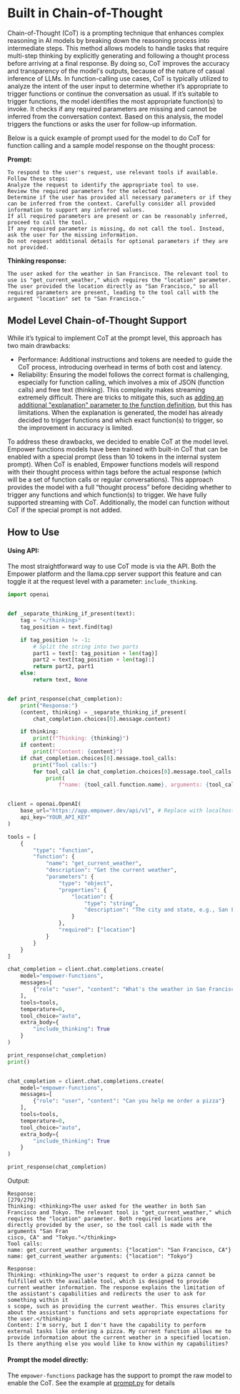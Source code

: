 # Built in Chain-of-Thought

Chain-of-Thought (CoT) is a prompting technique that enhances complex reasoning in AI models by breaking down the reasoning process into intermediate steps. This method allows models to handle tasks that require multi-step thinking by explicitly generating and following a thought process before arriving at a final response. By doing so, CoT improves the accuracy and transparency of the model's outputs, because of the nature of casual inference of LLMs.
In function-calling use cases, CoT is typically utilized to analyze the intent of the user input to determine whether it’s appropriate to trigger functions or continue the conversation as usual. If it’s suitable to trigger functions, the model identifies the most appropriate function(s) to invoke. It checks if any required parameters are missing and cannot be inferred from the conversation context. Based on this analysis, the model triggers the functions or asks the user for follow-up information.

Below is a quick example of prompt used for the model to do CoT for function calling and a sample model response on the thought process:

**Prompt:**

```
To respond to the user's request, use relevant tools if available. Follow these steps:
Analyze the request to identify the appropriate tool to use.
Review the required parameters for the selected tool.
Determine if the user has provided all necessary parameters or if they can be inferred from the context. Carefully consider all provided information to support any inferred values.
If all required parameters are present or can be reasonably inferred, proceed to call the tool.
If any required parameter is missing, do not call the tool. Instead, ask the user for the missing information.
Do not request additional details for optional parameters if they are not provided.
```

**Thinking response:**

```
The user asked for the weather in San Francisco. The relevant tool to use is "get_current_weather," which requires the "location" parameter. The user provided the location directly as "San Francisco," so all required parameters are present, leading to the tool call with the argument "location" set to "San Francisco."
```

## Model Level Chain-of-Thought Support

While it’s typical to implement CoT at the prompt level, this approach has two main drawbacks:

- Performance: Additional instructions and tokens are needed to guide the CoT process, introducing overhead in terms of both cost and latency.
- Reliability: Ensuring the model follows the correct format is challenging, especially for function calling, which involves a mix of JSON (function calls) and free text (thinking). This complexity makes streaming extremely difficult. There are tricks to mitigate this, such as [adding an additional "explanation" parameter to the function definition](https://pierce-lamb.medium.com/improving-gpt-4-function-calling-with-an-explanation-parameter-4fba06a4c6bb), but this has limitations. When the explanation is generated, the model has already decided to trigger functions and which exact function(s) to trigger, so the improvement in accuracy is limited.

To address these drawbacks, we decided to enable CoT at the model level. Empower functions models have been trained with built-in CoT that can be enabled with a special prompt (less than 10 tokens in the internal system prompt). When CoT is enabled, Empower functions models will respond with their thought process within tags before the actual response (which will be a set of function calls or regular conversations). This approach provides the model with a full “thought process” before deciding whether to trigger any functions and which function(s) to trigger. We have fully supported streaming with CoT. Additionally, the model can function without CoT if the special prompt is not added.

## How to Use

#### Using API:

The most straightforward way to use CoT mode is via the API. Both the Empower platform and the llama.cpp server support this feature and can toggle it at the request level with a parameter: `include_thinking`.

```python
import openai


def _separate_thinking_if_present(text):
    tag = "</thinking>"
    tag_position = text.find(tag)

    if tag_position != -1:
        # Split the string into two parts
        part1 = text[: tag_position + len(tag)]
        part2 = text[tag_position + len(tag):]
        return part2, part1
    else:
        return text, None


def print_response(chat_completion):
    print("Response:")
    (content, thinking) = _separate_thinking_if_present(
        chat_completion.choices[0].message.content)

    if thinking:
        print(f"Thinking: {thinking}")
    if content:
        print(f"Content: {content}")
    if chat_completion.choices[0].message.tool_calls:
        print("Tool calls:")
        for tool_call in chat_completion.choices[0].message.tool_calls:
            print(
                f"name: {tool_call.function.name}, arguments: {tool_call.function.arguments}")


client = openai.OpenAI(
    base_url="https://app.empower.dev/api/v1", # Replace with localhost if running in Llama.cpp server
    api_key="YOUR_API_KEY"
)

tools = [
    {
        "type": "function",
        "function": {
            "name": "get_current_weather",
            "description": "Get the current weather",
            "parameters": {
                "type": "object",
                "properties": {
                    "location": {
                        "type": "string",
                        "description": "The city and state, e.g., San Francisco, CA"
                    }
                },
                "required": ["location"]
            }
        }
    }
]

chat_completion = client.chat.completions.create(
    model="empower-functions",
    messages=[
        {"role": "user", "content": "What's the weather in San Francisco and Tokyo?"}
    ],
    tools=tools,
    temperature=0,
    tool_choice="auto",
    extra_body={
        "include_thinking": True
    }
)

print_response(chat_completion)
print()


chat_completion = client.chat.completions.create(
    model="empower-functions",
    messages=[
        {"role": "user", "content": "Can you help me order a pizza"}
    ],
    tools=tools,
    temperature=0,
    tool_choice="auto",
    extra_body={
        "include_thinking": True
    }
)

print_response(chat_completion)

```

Output:

```
Response:                                                                                                                                                                                                                                                                       [279/279]
Thinking: <thinking>The user asked for the weather in both San Francisco and Tokyo. The relevant tool is "get_current_weather," which requires the "location" parameter. Both required locations are directly provided by the user, so the tool call is made with the arguments "San Fran
cisco, CA" and "Tokyo."</thinking>
Tool calls:
name: get_current_weather arguments: {"location": "San Francisco, CA"}
name: get_current_weather arguments: {"location": "Tokyo"}

Response:
Thinking: <thinking>The user's request to order a pizza cannot be fulfilled with the available tool, which is designed to provide current weather information. The response explains the limitation of the assistant's capabilities and redirects the user to ask for something within it
s scope, such as providing the current weather. This ensures clarity about the assistant's functions and sets appropriate expectations for the user.</thinking>
Content: I'm sorry, but I don't have the capability to perform external tasks like ordering a pizza. My current function allows me to provide information about the current weather in a specified location. Is there anything else you would like to know within my capabilities?
```

#### Prompt the model directly:

The `empower-functions` package has the support to prompt the raw model to enable the CoT. See the example at [prompt.py](/examples/prompt.py) for details
